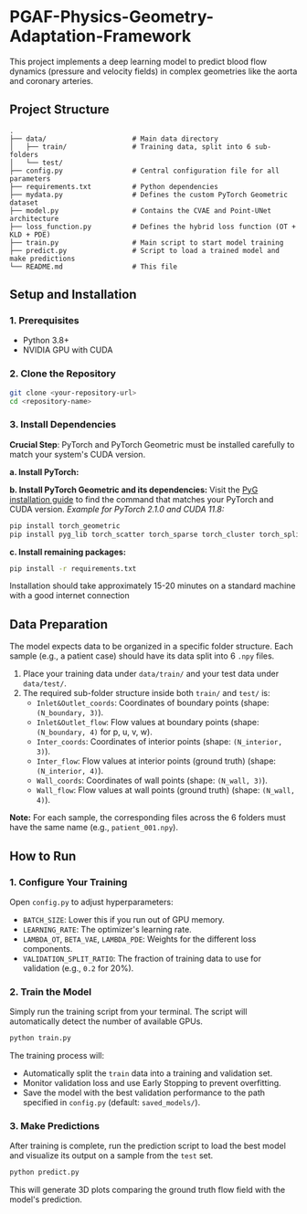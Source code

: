 # PGAF-Physics-Geometry-Adaptation-Framework

This project implements a deep learning model to predict blood flow dynamics (pressure and velocity fields) in complex geometries like the aorta and coronary arteries.


## Project Structure

```
.
├── data/                     # Main data directory
│   ├── train/                # Training data, split into 6 sub-folders
│   └── test/                
├── config.py                 # Central configuration file for all parameters
├── requirements.txt          # Python dependencies
├── mydata.py                 # Defines the custom PyTorch Geometric dataset
├── model.py                  # Contains the CVAE and Point-UNet architecture
├── loss_function.py          # Defines the hybrid loss function (OT + KLD + PDE)
├── train.py                  # Main script to start model training
├── predict.py                # Script to load a trained model and make predictions
└── README.md                 # This file
```

## Setup and Installation

### 1. Prerequisites
- Python 3.8+
- NVIDIA GPU with CUDA

### 2. Clone the Repository
```bash
git clone <your-repository-url>
cd <repository-name>
```

### 3. Install Dependencies

**Crucial Step**: PyTorch and PyTorch Geometric must be installed carefully to match your system's CUDA version.

**a. Install PyTorch:**

**b. Install PyTorch Geometric and its dependencies:**
Visit the [PyG installation guide](https://pytorch-geometric.readthedocs.io/en/latest/install/installation.html) to find the command that matches your PyTorch and CUDA version.
*Example for PyTorch 2.1.0 and CUDA 11.8:*
```bash
pip install torch_geometric
pip install pyg_lib torch_scatter torch_sparse torch_cluster torch_spline_conv -f https://data.pyg.org/whl/torch-2.1.0+cu118.html
```

**c. Install remaining packages:**
```bash
pip install -r requirements.txt
```

Installation should take approximately 15-20 minutes on a standard machine with a good internet connection


## Data Preparation

The model expects data to be organized in a specific folder structure. Each sample (e.g., a patient case) should have its data split into 6 `.npy` files.

1.  Place your training data under `data/train/` and your test data under `data/test/`.
2.  The required sub-folder structure inside both `train/` and `test/` is:
    - `Inlet&Outlet_coords`: Coordinates of boundary points (shape: `(N_boundary, 3)`).
    - `Inlet&Outlet_flow`: Flow values at boundary points (shape: `(N_boundary, 4)` for p, u, v, w).
    - `Inter_coords`: Coordinates of interior points (shape: `(N_interior, 3)`).
    - `Inter_flow`: Flow values at interior points (ground truth) (shape: `(N_interior, 4)`).
    - `Wall_coords`: Coordinates of wall points (shape: `(N_wall, 3)`).
    - `Wall_flow`: Flow values at wall points (ground truth) (shape: `(N_wall, 4)`).

**Note:** For each sample, the corresponding files across the 6 folders must have the same name (e.g., `patient_001.npy`). 

## How to Run

### 1. Configure Your Training
Open `config.py` to adjust hyperparameters:
- `BATCH_SIZE`: Lower this if you run out of GPU memory.
- `LEARNING_RATE`: The optimizer's learning rate.
- `LAMBDA_OT`, `BETA_VAE`, `LAMBDA_PDE`: Weights for the different loss components.
- `VALIDATION_SPLIT_RATIO`: The fraction of training data to use for validation (e.g., `0.2` for 20%).

### 2. Train the Model
Simply run the training script from your terminal. The script will automatically detect the number of available GPUs.
```bash
python train.py
```
The training process will:
- Automatically split the `train` data into a training and validation set.
- Monitor validation loss and use Early Stopping to prevent overfitting.
- Save the model with the best validation performance to the path specified in `config.py` (default: `saved_models/`).

### 3. Make Predictions
After training is complete, run the prediction script to load the best model and visualize its output on a sample from the `test` set.
```bash
python predict.py
```
This will generate 3D plots comparing the ground truth flow field with the model's prediction.

